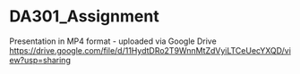 # DA301_Assignment
Presentation in MP4 format - uploaded via Google Drive
https://drive.google.com/file/d/11HydtDRo2T9WnnMtZdVyiLTCeUecYXQD/view?usp=sharing
